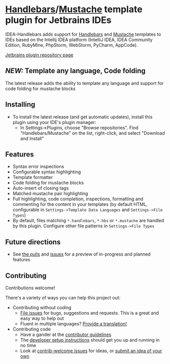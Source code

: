 # [Handlebars](http://handlebarsjs.com/)/[Mustache](http://mustache.github.com/) template plugin for Jetbrains IDEs

IDEA-Handlebars adds support for [Handlebars](http://handlebarsjs.com/) and [Mustache](http://mustache.github.com/) templates to IDEs based on the Intellij IDEA platform (IntelliJ IDEA, IDEA Community Edition, RubyMine, PhpStorm, WebStorm, PyCharm, AppCode).

[Jetbrains plugin repository page](http://plugins.intellij.net/plugin/?idea&pluginId=6884)

## _NEW:_ Template any language, Code folding
The latest release adds the ability to template any language and support for code folding for mustache blocks

## Installing
* To install the latest release (and get automatic updates), install this plugin using your IDE's plugin manager:
  * In Settings->Plugins, choose "Browse repositories".  Find "Handlebars/Mustache" on the list, right-click, and select "Download and Install"

## Features
* Syntax error inspections
* Configurable syntax highlighting
* Template formatter
* Code folding for mustache blocks
* Auto-insert of closing tags
* Matched mustache pair highlighting
* Full highlighting, code completion, inspections, formatting and commenting for the content in your templates (by default HTML, configurable in `Settings->Template Data Languages` and `Settings->File Types`)
* By default, files matching `*.handlebars`, `*.hbs` or `*.mustache` are handled by this plugin.  Configure other file patterns in `Settings->File Types`

## Future directions
* See [the pulls](https://github.com/dmarcotte/idea-handlebars/pulls) and [issues](https://github.com/dmarcotte/idea-handlebars/issues) for a preview of in-progress and planned features

## Contributing
Contributions welcome!

There's a variety of ways you can help this project out:

* Contributing without coding
    * [File issues](https://github.com/dmarcotte/idea-handlebars/issues/new) for bugs, suggestions and requests.  This is a great and easy way to help out
    * Fluent in multiple languages?  [Provide a translation!](https://github.com/dmarcotte/idea-handlebars/issues/21)
* Contributing code
    * Have a gander at the [contributor guidelines](https://github.com/dmarcotte/idea-handlebars/blob/master/contributing.md)
    * The [developer setup instructions](https://github.com/dmarcotte/idea-handlebars/blob/master/developer_environment.md) should get you up and running in no time
    * Look at [contrib-welcome issues](https://github.com/dmarcotte/idea-handlebars/issues?direction=desc&labels=contrib-welcome&page=1&sort=created&state=open) for ideas, or [submit an idea of your own](https://github.com/dmarcotte/idea-handlebars/issues/new)
